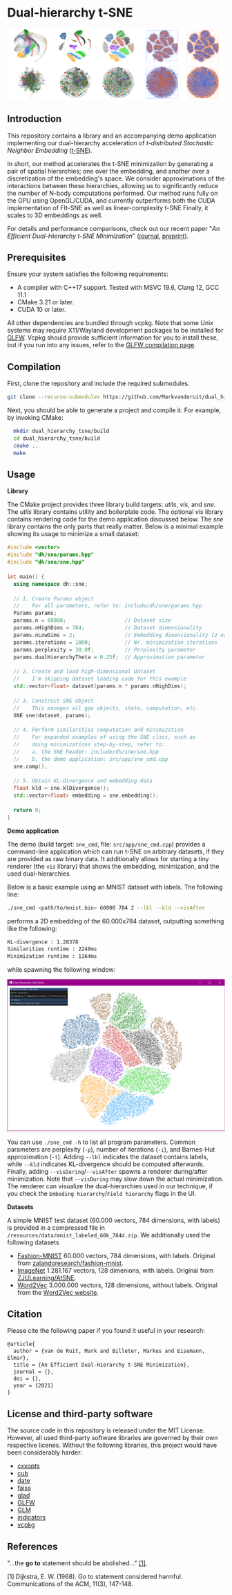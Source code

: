 # Dual-hierarchy t-SNE

![minimization](resources/misc/readme_header.png)

## Introduction

This repository contains a library and an accompanying demo application implementing our dual-hierarchy acceleration of *t-distributed Stochastic Neighbor Embedding* ([t-SNE](https://lvdmaaten.github.io/tsne/)).

In short, our method accelerates the t-SNE minimization by generating a pair of spatial hierarchies; one over the embedding, and another over a discretization of the embedding's space.
We consider approximations of the interactions between these hierarchies, allowing us to significantly reduce the number of N-body computations performed.
Our method runs fully on the GPU using OpenGL/CUDA, and currently outperforms both the CUDA implementation of FIt-SNE as well as linear-complexity t-SNE
Finally, it scales to 3D embeddings as well.

For details and performance comparisons, check out our recent paper "*An Efficient Dual-Hierarchy t-SNE Minimization*" ([journal](...), [preprint](...)).

## Prerequisites
Ensure your system satisfies the following requirements:
* A compiler with C++17 support. Tested with MSVC 19.6, Clang 12, GCC 11.1
* CMake 3.21 or later.
* CUDA 10 or later.

All other dependencies are bundled through vcpkg. Note that some Unix systems may require X11/Wayland development packages to be installed for [GLFW](https://www.glfw.org). Vcpkg should provide sufficient information for you to install these, but if you run into any issues, refer to the [GLFW compilation page](https://www.glfw.org/docs/3.3/compile.html).

## Compilation
First, clone the repository and include the required submodules.

```bash
git clone --recurse-submodules https://github.com/Markvanderuit/dual_hierarchy_tsne
```

Next, you should be able to generate a project and compile it. For example, by invoking CMake:

```bash
  mkdir dual_hierarchy_tsne/build
  cd dual_hierarchy_tsne/build
  cmake ..
  make
```

## Usage

**Library**

The CMake project provides three library build targets: *utils*, *vis*, and *sne*.
The *utils* library contains utility and boilerplate code.
The optional *vis* library contains rendering code for the demo application discussed below.
The *sne* library contains the only parts that really matter.
Below is a minimal example showing its usage to minimize a small dataset:

```c++
#include <vector>
#include "dh/sne/params.hpp"
#include "dh/sne/sne.hpp"

int main() {
  using namespace dh::sne;

  // 1. Create Params object 
  //    For all parameters, refer to: include/dh/sne/params.hpp
  Params params;
  params.n = 60000;                   // Dataset size
  params.nHighDims = 784;             // Dataset dimensionality
  params.nLowDims = 2;                // Embedding dimensionality (2 or 3)
  params.iterations = 1000;           // Nr. minimization iterations
  params.perplexity = 30.0f;          // Perplexity parameter
  params.dualHierarchyTheta = 0.25f;  // Approximation parameter

  // 2. Create and load high-dimensional dataset
  //    I'm skipping dataset loading code for this example
  std::vector<float> dataset(params.n * params.nHighDims);

  // 3. Construct SNE object
  //    This manages all gpu objects, state, computation, etc.
  SNE sne(dataset, params);

  // 4. Perform similarities computation and minimization
  //    For expanded examples of using the SNE class, such as
  //    doing minimizations step-by-step, refer to:
  //    a. the SNE header: include/dh/sne/sne.hpp
  //    b. the demo application: src/app/sne_cmd.cpp
  sne.comp();

  // 5. Obtain KL-divergence and embedding data
  float kld = sne.klDivergence();
  std::vector<float> embedding = sne.embedding();

  return 0;
}
```

**Demo application**

The demo (build target: `sne_cmd`, file: `src/app/sne_cmd.cpp`) provides a command-line application which can run t-SNE on arbitrary datasets, if they are provided as raw binary data. It additionally allows for starting a tiny renderer (the `vis` library) that shows the embedding, minimization, and the used dual-hierarchies.

Below is a basic example using an MNIST dataset with labels. The following line:

```bash
./sne_cmd <path/to/mnist.bin> 60000 784 2 --lbl --kld --visAfter
```
performs a 2D embedding of the 60.000x784 dataset, outputting something like the following:
```bash
KL-divergence : 1.28378
Similarities runtime : 2248ms
Minimization runtime : 1164ms
```
while spawning the following window:

![minimization](resources/misc/readme_window.png)

You can use `./sne_cmd -h` to list all program parameters. Common parameters are perplexity (`-p`), number of iterations (`-i`), and Barnes-Hut approximation (`-t`). Adding `--lbl` indicates the dataset contains labels, while `--kld` indicates KL-divergence should be computed afterwards. Finally, adding `--visDuring`/`--visAfter` spawns a renderer during/after minimization. Note that `--visDuring` may slow down the actual minimization. The renderer can visualize the dual-hierarchies used in our technique, if you check the `Embeding hierarchy`/`Field hierarchy` flags in the UI.

**Datasets**

A simple MNIST test dataset (60.000 vectors, 784 dimensions, with labels) is provided in a compressed file in `/resources/data/mnist_labeled_60k_784d.zip`. We additionally used the following datasets

* [Fashion-MNIST](https://surfdrive.surf.nl/files/index.php/s/ErqzvT1WdIk1tBp) 60.000 vectors, 784 dimensions, with labels. Original from [zalandoresearch/fashion-mnist](https://github.com/zalandoresearch/fashion-mnist).
* [ImageNet](https://surfdrive.surf.nl/files/index.php/s/EkjTCi2M6s4Gelo) 1.281.167 vectors, 128 dimenions, with labels. Original from [ZJULearning/AtSNE](https://github.com/ZJULearning/AtSNE).
* [Word2Vec](https://surfdrive.surf.nl/files/index.php/s/O1lrFqYq4e1Y80o) 3.000.000 vectors, 128 dimensions, without labels. Original from the [Word2Vec website](https://drive.google.com/file/d/0B7XkCwpI5KDYNlNUTTlSS21pQmM/edit?resourcekey=0-wjGZdNAUop6WykTtMip30g).

## Citation
Please cite the following paper if you found it useful in your research:

```
@article{
  author = {van de Ruit, Mark and Billeter, Markus and Eisemann, Elmar},
  title = {An Efficient Dual-Hierarchy t-SNE Minimization},
  journal = {},
  doi = {},
  year = {2021}
}
```

## License and third-party software
The source code in this repository is released under the MIT License. However, all used third-party software libraries are governed by their own respective licenes. Without the following libraries, this project would have been considerably harder:
* [cxxopts](https://github.com/jarro2783/cxxopts)
* [cub](https://github.com/NVIDIA/cub)
* [date](https://github.com/HowardHinnant/date)
* [faiss](https://github.com/facebookresearch/faiss)
* [glad](https://glad.dav1d.de/)
* [GLFW](https://www.glfw.org/)
* [GLM](https://glm.g-truc.net/0.9.9/)
* [indicators](https://github.com/p-ranav/indicators)
* [vcpkg](https://github.com/microsoft/vcpkg) 

## References
"...the **go to** statement should be abolished..." [[1]](#1).

<a id="1">[1]</a> 
Dijkstra, E. W. (1968). 
Go to statement considered harmful. 
Communications of the ACM, 11(3), 147-148.